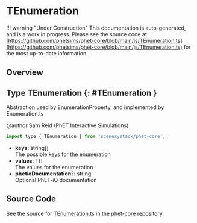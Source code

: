 # TEnumeration

!!! warning "Under Construction"
    This documentation is auto-generated, and is a work in progress. Please see the source code at
    [https://github.com/phetsims/phet-core/blob/main/js/TEnumeration.ts](https://github.com/phetsims/phet-core/blob/main/js/TEnumeration.ts) for the most up-to-date information.

## Overview



## Type TEnumeration {: #TEnumeration }


Abstraction used by EnumerationProperty, and implemented by Enumeration.ts

@author Sam Reid (PhET Interactive Simulations)

```js
import type { TEnumeration } from 'scenerystack/phet-core';
```


- **keys**: <span style="color: hsla(calc(var(--md-hue) + 180deg),80%,40%,1);">string</span>[]
<br>  The possible keys for the enumeration
- **values**: T[]
<br>  The values for the enumeration
- **phetioDocumentation**?: <span style="color: hsla(calc(var(--md-hue) + 180deg),80%,40%,1);">string</span>
<br>  Optional PhET-iO documentation




## Source Code

See the source for [TEnumeration.ts](https://github.com/phetsims/phet-core/blob/main/js/TEnumeration.ts) in the [phet-core](https://github.com/phetsims/phet-core) repository.
